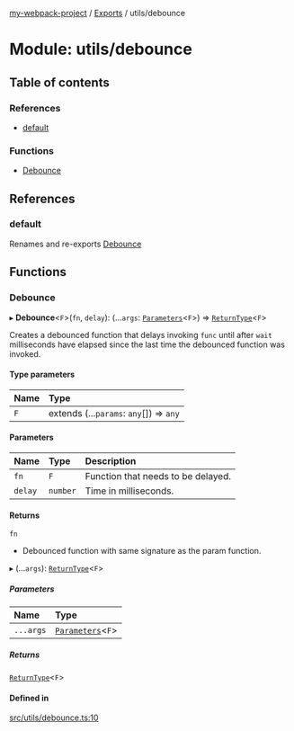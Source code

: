 [my-webpack-project](../README.md) / [Exports](../modules.md) / utils/debounce

# Module: utils/debounce

## Table of contents

### References

- [default](utils_debounce.md#default)

### Functions

- [Debounce](utils_debounce.md#debounce)

## References

### default

Renames and re-exports [Debounce](utils_debounce.md#debounce)

## Functions

### Debounce

▸ **Debounce**<`F`\>(`fn`, `delay`): (...`args`: [`Parameters`](load._internal_.md#parameters)<`F`\>) => [`ReturnType`](load._internal_.md#returntype)<`F`\>

Creates a debounced function that delays invoking `func` until after `wait` milliseconds have elapsed since the last time the debounced function was invoked.

#### Type parameters

| Name | Type |
| :------ | :------ |
| `F` | extends (...`params`: `any`[]) => `any` |

#### Parameters

| Name | Type | Description |
| :------ | :------ | :------ |
| `fn` | `F` | Function that  needs to be delayed. |
| `delay` | `number` | Time in milliseconds. |

#### Returns

`fn`

- Debounced function with same signature as the param function.

▸ (...`args`): [`ReturnType`](load._internal_.md#returntype)<`F`\>

##### Parameters

| Name | Type |
| :------ | :------ |
| `...args` | [`Parameters`](load._internal_.md#parameters)<`F`\> |

##### Returns

[`ReturnType`](load._internal_.md#returntype)<`F`\>

#### Defined in

[src/utils/debounce.ts:10](https://github.com/hitendrarao/location/blob/6f44bad/src/utils/debounce.ts#L10)
